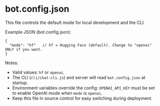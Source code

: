 # bot.config.json

This file controls the default mode for local development and the CLI.

Example JSON (bot.config.json):

```
{
  "mode": "hf"   // hf = Hugging Face (default). Change to "openai" ONLY if you want.
}
```

Notes:
- Valid values: `hf` or `openai`.
- The CLI (`cli/chat-cli.js`) and server will read `bot.config.json` at startup.
- Environment variables override the config: `OPENAI_API_KEY` must be set to enable OpenAI mode when `mode` is `openai`.
- Keep this file in source control for easy switching during deployment.
